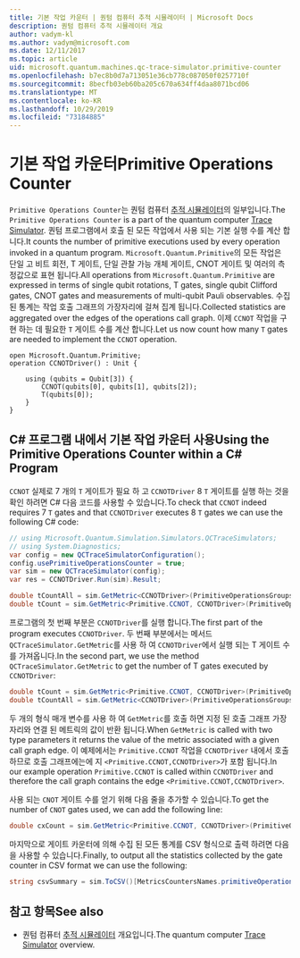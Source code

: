```yaml
---
title: 기본 작업 카운터 | 퀀텀 컴퓨터 추적 시뮬레이터 | Microsoft Docs
description: 퀀텀 컴퓨터 추적 시뮬레이터 개요
author: vadym-kl
ms.author: vadym@microsoft.com
ms.date: 12/11/2017
ms.topic: article
uid: microsoft.quantum.machines.qc-trace-simulator.primitive-counter
ms.openlocfilehash: b7ec8b0d7a713051e36cb778c087050f0257710f
ms.sourcegitcommit: 8becfb03eb60ba205c670a634ff4daa8071bcd06
ms.translationtype: MT
ms.contentlocale: ko-KR
ms.lasthandoff: 10/29/2019
ms.locfileid: "73184885"
---
```

# <a name="primitive-operations-counter"></a><span data-ttu-id="50783-103">기본 작업 카운터</span><span class="sxs-lookup"><span data-stu-id="50783-103">Primitive Operations Counter</span></span>  

<span data-ttu-id="50783-104">`Primitive Operations Counter`는 퀀텀 컴퓨터 [추적 시뮬레이터](xref:microsoft.quantum.machines.qc-trace-simulator.intro)의 일부입니다.</span><span class="sxs-lookup"><span data-stu-id="50783-104">The `Primitive Operations Counter` is a part of the quantum computer [Trace Simulator](xref:microsoft.quantum.machines.qc-trace-simulator.intro).</span></span> <span data-ttu-id="50783-105">퀀텀 프로그램에서 호출 된 모든 작업에서 사용 되는 기본 실행 수를 계산 합니다.</span><span class="sxs-lookup"><span data-stu-id="50783-105">It counts the number of primitive executions used by every operation invoked in a quantum program.</span></span> <span data-ttu-id="50783-106">`Microsoft.Quantum.Primitive`의 모든 작업은 단일 고 비트 회전, T 게이트, 단일 관찰 가능 개체 게이트, CNOT 게이트 및 여러의 측정값으로 표현 됩니다.</span><span class="sxs-lookup"><span data-stu-id="50783-106">All operations from `Microsoft.Quantum.Primitive` are expressed in terms of single qubit rotations, T gates, single qubit Clifford gates, CNOT gates and measurements of multi-qubit Pauli observables.</span></span> <span data-ttu-id="50783-107">수집 된 통계는 작업 호출 그래프의 가장자리에 걸쳐 집계 됩니다.</span><span class="sxs-lookup"><span data-stu-id="50783-107">Collected statistics are aggregated over the edges of the operations call graph.</span></span> <span data-ttu-id="50783-108">이제 `CCNOT` 작업을 구현 하는 데 필요한 `T` 게이트 수를 계산 합니다.</span><span class="sxs-lookup"><span data-stu-id="50783-108">Let us now count how many `T` gates are needed to implement the `CCNOT` operation.</span></span> 

```qsharp
open Microsoft.Quantum.Primitive;
operation CCNOTDriver() : Unit {

    using (qubits = Qubit[3]) {
        CCNOT(qubits[0], qubits[1], qubits[2]);
        T(qubits[0]);
    } 
}
```

## <a name="using-the-primitive-operations-counter-within-a-c-program"></a><span data-ttu-id="50783-109">C# 프로그램 내에서 기본 작업 카운터 사용</span><span class="sxs-lookup"><span data-stu-id="50783-109">Using the Primitive Operations Counter within a C# Program</span></span>

<span data-ttu-id="50783-110">`CCNOT` 실제로 7 개의 `T` 게이트가 필요 하 고 `CCNOTDriver` 8 `T` 게이트를 실행 하는 것을 확인 하려면 C# 다음 코드를 사용할 수 있습니다.</span><span class="sxs-lookup"><span data-stu-id="50783-110">To check that `CCNOT` indeed requires 7 `T` gates and that `CCNOTDriver` executes 8 `T` gates we can use the following C# code:</span></span>

```csharp 
// using Microsoft.Quantum.Simulation.Simulators.QCTraceSimulators;
// using System.Diagnostics;
var config = new QCTraceSimulatorConfiguration();
config.usePrimitiveOperationsCounter = true;
var sim = new QCTraceSimulator(config);
var res = CCNOTDriver.Run(sim).Result;

double tCountAll = sim.GetMetric<CCNOTDriver>(PrimitiveOperationsGroupsNames.T);
double tCount = sim.GetMetric<Primitive.CCNOT, CCNOTDriver>(PrimitiveOperationsGroupsNames.T);
```

<span data-ttu-id="50783-111">프로그램의 첫 번째 부분은 `CCNOTDriver`를 실행 합니다.</span><span class="sxs-lookup"><span data-stu-id="50783-111">The first part of the program executes `CCNOTDriver`.</span></span> <span data-ttu-id="50783-112">두 번째 부분에서는 메서드 `QCTraceSimulator.GetMetric`를 사용 하 여 `CCNOTDriver`에서 실행 되는 T 게이트 수를 가져옵니다.</span><span class="sxs-lookup"><span data-stu-id="50783-112">In the second part, we use the method `QCTraceSimulator.GetMetric` to get the number of T gates executed by `CCNOTDriver`:</span></span> 

```csharp
double tCount = sim.GetMetric<Primitive.CCNOT, CCNOTDriver>(PrimitiveOperationsGroupsNames.T);
double tCountAll = sim.GetMetric<CCNOTDriver>(PrimitiveOperationsGroupsNames.T);
```

<span data-ttu-id="50783-113">두 개의 형식 매개 변수를 사용 하 여 `GetMetric`를 호출 하면 지정 된 호출 그래프 가장자리와 연결 된 메트릭의 값이 반환 됩니다.</span><span class="sxs-lookup"><span data-stu-id="50783-113">When `GetMetric` is called with two type parameters it returns the value of the metric associated with a given call graph edge.</span></span> <span data-ttu-id="50783-114">이 예제에서는 `Primitive.CCNOT` 작업을 `CCNOTDriver` 내에서 호출 하므로 호출 그래프에는에 지 `<Primitive.CCNOT,CCNOTDriver>`가 포함 됩니다.</span><span class="sxs-lookup"><span data-stu-id="50783-114">In our example operation `Primitive.CCNOT` is called within `CCNOTDriver` and therefore the call graph contains the edge `<Primitive.CCNOT,CCNOTDriver>`.</span></span> 

<span data-ttu-id="50783-115">사용 되는 `CNOT` 게이트 수를 얻기 위해 다음 줄을 추가할 수 있습니다.</span><span class="sxs-lookup"><span data-stu-id="50783-115">To get the number of `CNOT` gates used, we can add the following line:</span></span>
```csharp
double cxCount = sim.GetMetric<Primitive.CCNOT, CCNOTDriver>(PrimitiveOperationsGroupsNames.CX);
```

<span data-ttu-id="50783-116">마지막으로 게이트 카운터에 의해 수집 된 모든 통계를 CSV 형식으로 출력 하려면 다음을 사용할 수 있습니다.</span><span class="sxs-lookup"><span data-stu-id="50783-116">Finally, to output all the statistics collected by the gate counter in CSV format we can use the following:</span></span>
```csharp
string csvSummary = sim.ToCSV()[MetricsCountersNames.primitiveOperationsCounter];
```

## <a name="see-also"></a><span data-ttu-id="50783-117">참고 항목</span><span class="sxs-lookup"><span data-stu-id="50783-117">See also</span></span> ##

- <span data-ttu-id="50783-118">퀀텀 컴퓨터 [추적 시뮬레이터](xref:microsoft.quantum.machines.qc-trace-simulator.intro) 개요입니다.</span><span class="sxs-lookup"><span data-stu-id="50783-118">The quantum computer [Trace Simulator](xref:microsoft.quantum.machines.qc-trace-simulator.intro) overview.</span></span>
